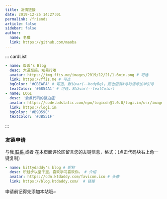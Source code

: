 ```yaml
---
title: 友情链接
date: 2019-12-25 14:27:01
permalink: /friends
article: false
sidebar: false
author:
  name: 老猫
  link: https://github.com/maoba
---
```


<!--
普通卡片列表容器，可用于友情链接、项目推荐、古诗词展示等。
cardList 后面可跟随一个数字表示每行最多显示多少个，选值范围1~4，默认3。在小屏时会根据屏幕宽度减少每行显示数量。
-->
::: cardList
```yaml
- name: 饭饭's Blog
  desc: 大道至简，知易行难
  avatar: https://img.ffis.me/images/2019/12/21/1.6min.png # 可选
  link: https://ffis.me # 可选
  bgColor: '#CBEAFA' # 可选，默认var(--bodyBg)。颜色值有#号时请添加单引号
  textColor: '#6854A1' # 可选，默认var(--textColor)
- name: LOGI
  desc: '会点代码的强迫症'
  avatar: https://code.bdstatic.com/npm/logicdn@1.0.0/logi.im/usr/images/global/logo.webp
  link: https://logi.im
  bgColor: '#B9D59C'
  textColor: '#3B551F'
```
:::


### 友链申请

与我[ 联系 ](/about/#联系)或者 在本页面评论区留言您的友链信息，格式：(点击代码块右上角一键复制)


```yaml
- name: kittydaddy's blog # 昵称
  desc: 积跬步以至千里，喜欢学习喜欢你。 # 介绍
  avatar: https://cdn.ktdaddy.com/favicon.ico # 头像
  link: https://blog.ktdaddy.com/  # 链接
```

申请前记得先添加本站哦~
